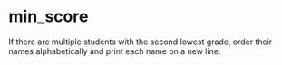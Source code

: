 # min_score
 If there are multiple students with the second lowest grade, order their names alphabetically and print each name on a new line.
